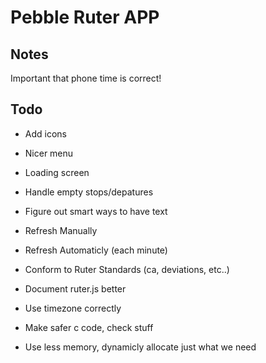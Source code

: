 # Pebble Ruter APP

## Notes
Important that phone time is correct!

## Todo
* Add icons
* Nicer menu

* Loading screen

* Handle empty stops/depatures

* Figure out smart ways to have text

* Refresh Manually
* Refresh Automaticly (each minute)

* Conform to Ruter Standards (ca, deviations, etc..)

* Document ruter.js better

* Use timezone correctly

* Make safer c code, check stuff

* Use less memory, dynamicly allocate just what we need
